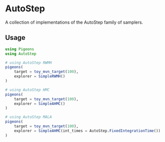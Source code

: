 # AutoStep

A collection of implementations of the AutoStep family of samplers.

## Usage

```julia
using Pigeons
using AutoStep

# using AutoStep RWMH
pigeons(
    target = toy_mvn_target(100),
    explorer = SimpleRWMH()
)

# using AutoStep HMC
pigeons(
    target = toy_mvn_target(100),
    explorer = SimpleAHMC()
)

# using AutoStep MALA
pigeons(
    target = toy_mvn_target(100),
    explorer = SimpleAHMC(int_times = AutoStep.FixedIntegrationTime())
)
```